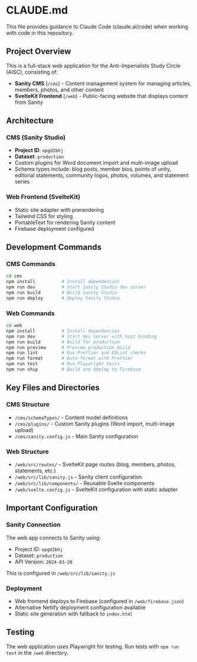 # CLAUDE.md

This file provides guidance to Claude Code (claude.ai/code) when working with code in this repository.

## Project Overview

This is a full-stack web application for the Anti-Imperialists Study Circle (AISC), consisting of:
- **Sanity CMS** (`/cms`) - Content management system for managing articles, members, photos, and other content
- **SvelteKit Frontend** (`/web`) - Public-facing website that displays content from Sanity

## Architecture

### CMS (Sanity Studio)
- **Project ID**: `opgd2bhj`
- **Dataset**: `production`
- Custom plugins for Word document import and multi-image upload
- Schema types include: blog posts, member bios, points of unity, editorial statements, community logos, photos, volumes, and statement series

### Web Frontend (SvelteKit)
- Static site adapter with prerendering
- Tailwind CSS for styling
- PortableText for rendering Sanity content
- Firebase deployment configured

## Development Commands

### CMS Commands
```bash
cd cms
npm install          # Install dependencies
npm run dev          # Start Sanity Studio dev server
npm run build        # Build Sanity Studio
npm run deploy       # Deploy Sanity Studio
```

### Web Commands
```bash
cd web
npm install          # Install dependencies
npm run dev          # Start dev server with host binding
npm run build        # Build for production
npm run preview      # Preview production build
npm run lint         # Run Prettier and ESLint checks
npm run format       # Auto-format with Prettier
npm run test         # Run Playwright tests
npm run ship         # Build and deploy to Firebase
```

## Key Files and Directories

### CMS Structure
- `/cms/schemaTypes/` - Content model definitions
- `/cms/plugins/` - Custom Sanity plugins (Word import, multi-image upload)
- `/cms/sanity.config.js` - Main Sanity configuration

### Web Structure
- `/web/src/routes/` - SvelteKit page routes (blog, members, photos, statements, etc.)
- `/web/src/lib/sanity.js` - Sanity client configuration
- `/web/src/lib/components/` - Reusable Svelte components
- `/web/svelte.config.js` - SvelteKit configuration with static adapter

## Important Configuration

### Sanity Connection
The web app connects to Sanity using:
- Project ID: `opgd2bhj`
- Dataset: `production`
- API Version: `2024-03-28`

This is configured in `/web/src/lib/sanity.js`

### Deployment
- Web frontend deploys to Firebase (configured in `/web/firebase.json`)
- Alternative Netlify deployment configuration available
- Static site generation with fallback to `index.html`

## Testing

The web application uses Playwright for testing. Run tests with `npm run test` in the `/web` directory.